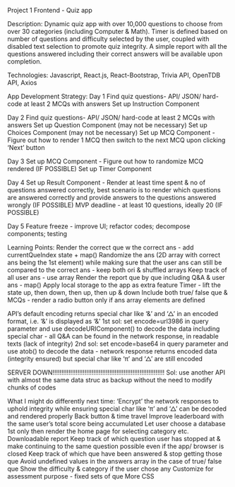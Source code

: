 Project 1 Frontend - Quiz app

Description: 
Dynamic quiz app with over 10,000 questions to choose from over 30 categories (including Computer & Math). Timer is defined based on number of questions and difficulty selected by the user, coupled with disabled text selection to promote quiz integrity. A simple report with all the questions answered including their correct answers will be available upon completion.
 
Technologies: Javascript, React.js, React-Bootstrap, Trivia API, OpenTDB API, Axios

App Development Strategy:
Day 1
 Find quiz questions- API/ JSON/ hard-code at least 2 MCQs with answers
 Set up Instruction Component

Day 2
 Find quiz questions- API/ JSON/ hard-code at least 2 MCQs with answers
 Set up Question Component (may not be necessary)
 Set up Choices Component (may not be necessary)
 Set up MCQ Component - Figure out how to render 1 MCQ then switch to the next MCQ upon clicking ‘Next’ button

Day 3
 Set up MCQ Component - Figure out how to randomize MCQ rendered (IF POSSIBLE)
 Set up Timer Component

Day 4
 Set up Result Component - Render at least time spent & no of questions answered correctly,  best scenario is to render which questions are answered correctly and provide answers to the questions answered wrongly (IF POSSIBLE)
 MVP deadline - at least 10 questions, ideally 20 (IF POSSIBLE)

Day 5
 Feature freeze - improve UI; refactor codes; decompose components; testing

Learning Points:
 Render the correct que w the correct ans - add currentQueIndex state + map()
 Randomize the ans (2D array with correct ans being the 1st element) while making sure that the user ans can still be compared to the correct ans - keep both ori & shuffled arrays
 Keep track of all user ans - use array
 Render the report que by que including Q&A & user ans - map()
 Apply local storage to the app as extra feature
 Timer - lift the state up, then down, then up, then up & down
 Include both true/ false que & MCQs - render a radio button only if ans array elements are defined
 
 API’s default encoding returns special char like ‘&’ and ‘△’ in an encoded format, i.e. ‘&’ is displayed as ‘&amp;’
 1st sol: set encode=url3986 in query parameter and use decodeURIComponent() to decode the data including special char - all Q&A can be found in the network response, in readable texts (lack of integrity)
 2nd sol: set encode=base64 in query parameter and use atob() to decode the data - network response returns encoded data (integrity ensured) but special char like ‘π’ and ‘△’ are still encoded

 SERVER DOWN!!!!!!!!!!!!!!!!!!!!!!!!!!!!!!!!!!!!!!!!!!!!!!!!!!!!!!!!!!!!!!!
 Sol: use another API with almost the same data struc as backup without the need to modify chunks of codes

What I might do differently next time:
 ‘Encrypt’ the network responses to uphold integrity while ensuring special char like ‘π’ and ‘△’ can be decoded and rendered properly
 Back button & time travel
 Improve leaderboard with the same user’s total score being accumulated
 Let user choose a database 1st only then render the home page for selecting category etc.
 Downloadable report
 Keep track of which question user has stopped at & make continuing to the same question possible even if the app/ browser is closed
 Keep track of which que have been answered & stop getting those que
 Avoid undefined values in the answers array in the case of true/ false que
 Show the difficulty & category if the user chose any
 Customize for assessment purpose - fixed sets of que
 More CSS

